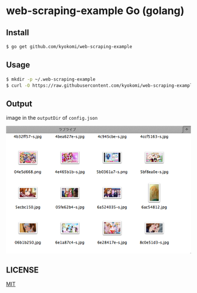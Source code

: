 # web-scraping-example Go (golang)

## Install

```sh
$ go get github.com/kyokomi/web-scraping-example
```

## Usage

```sh
$ mkdir -p ~/.web-scraping-example
$ curl -O https://raw.githubusercontent.com/kyokomi/web-scraping-example/master/example/config.json ~/.web-scraping-example/config.json
```

## Output

image in the `outputDir` of `config.json`

![](https://raw.githubusercontent.com/kyokomi/web-scraping-example/master/example/sample.png)

## LICENSE

[MIT](https://github.com/kyokomi/web-scraping-example/blob/master/LICENSE.md)
